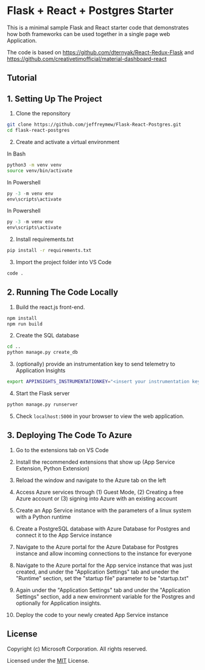 # Flask + React + Postgres Starter 

This is a minimal sample Flask and React starter code that demonstrates how both frameworks can be used together in a single page web Application.

The code is based on https://github.com/dternyak/React-Redux-Flask and https://github.com/creativetimofficial/material-dashboard-react

## Tutorial

## 1. Setting Up The Project

1. Clone the reponsitory
```bash
git clone https://github.com/jeffreymew/Flask-React-Postgres.git
cd flask-react-postgres
```

2. Create and activate a virtual environment

In Bash
```bash
python3 -m venv venv
source venv/bin/activate
```

In Powershell
```Powershell
py -3 -m venv env
env\scripts\activate
```

In Powershell
```Powershell
py -3 -m venv env
env\scripts\activate
```

2. Install requirements.txt
```bash
pip install -r requirements.txt
```

3. Import the project folder into VS Code
```bash
code .
```

## 2. Running The Code Locally

1. Build the react.js front-end.
```bash
npm install
npm run build
```
2. Create the SQL database
```bash
cd ..
python manage.py create_db
```

3. (optionally) provide an instrumentation key to send telemetry to Application Insights
```bash
export APPINSIGHTS_INSTRUMENTATIONKEY="<insert your instrumentation key here>"
```

4. Start the Flask server
```bash
python manage.py runserver
```
5. Check ```localhost:5000``` in your browser to view the web application.

## 3. Deploying The Code To Azure

1. Go to the extensions tab on VS Code

2. Install the recommended extensions that show up (App Service Extension, Python Extension)

3. Reload the window and navigate to the Azure tab on the left

4. Access Azure services through (1) Guest Mode, (2) Creating a free Azure account or (3) signing into Azure with an existing account

5. Create an App Service instance with the parameters of a linux system with a Python runtime

6. Create a PostgreSQL database with Azure Database for Postgres and connect it to the App Service instance

7. Navigate to the Azure portal for the Azure Database for Postgres instance and allow incoming connections to the instance for everyone 

8. Navigate to the Azure portal for the App service instance that was just created, and under the "Application Settings" tab and uneder the "Runtime" section, set the "startup file" parameter to be "startup.txt"

9. Again under the "Application Settings" tab and under the "Application Settings" section, add a new environment variable for the Postgres and optionally for Application insights.

10. Deploy the code to your newly created App Service instance

## License

Copyright (c) Microsoft Corporation. All rights reserved.

Licensed under the [MIT](LICENSE.txt) License.
